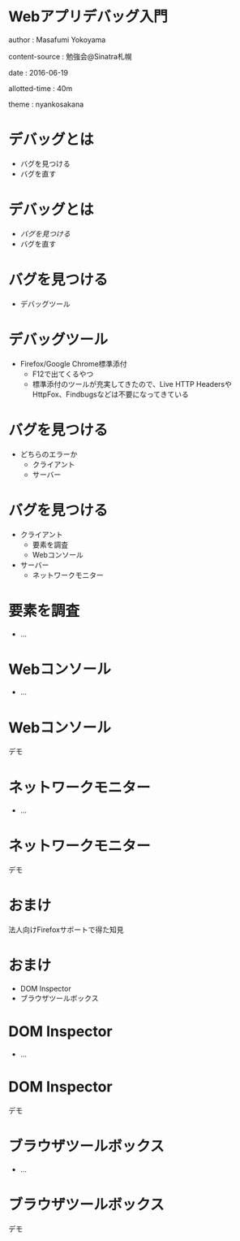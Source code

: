 # Webアプリデバッグ入門

author
:   Masafumi Yokoyama

content-source
:   勉強会@Sinatra札幌

date
:   2016-06-19

allotted-time
:   40m

theme
:   nyankosakana

# デバッグとは

* バグを見つける
* バグを直す

# デバッグとは

* *バグを見つける*
* バグを直す

# バグを見つける

* デバッグツール

# デバッグツール

* Firefox/Google Chrome標準添付
  * F12で出てくるやつ
  * 標準添付のツールが充実してきたので、Live HTTP HeadersやHttpFox、Findbugsなどは不要になってきている

# バグを見つける

* どちらのエラーか
  * クライアント
  * サーバー

# バグを見つける

* クライアント
  * 要素を調査
  * Webコンソール
* サーバー
  * ネットワークモニター

# 要素を調査

* ...

# Webコンソール

* ...

# Webコンソール

デモ

# ネットワークモニター

* ...

# ネットワークモニター

デモ

# おまけ

法人向けFirefoxサポートで得た知見

# おまけ

* DOM Inspector
* ブラウザツールボックス

# DOM Inspector

* ...

# DOM Inspector

デモ

# ブラウザツールボックス

* ...

# ブラウザツールボックス

デモ
